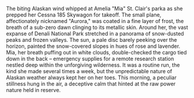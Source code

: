 The biting Alaskan wind whipped at Amelia "Mia" St. Clair's parka as she prepped her Cessna 185 Skywagon for takeoff.  The small plane, affectionately nicknamed "Aurora," was coated in a fine layer of frost, the breath of a sub-zero dawn clinging to its metallic skin.  Around her, the vast expanse of Denali National Park stretched in a panorama of snow-dusted peaks and frozen valleys.  The sun, a pale disc barely peeking over the horizon, painted the snow-covered slopes in hues of rose and lavender.  Mia, her breath puffing out in white clouds, double-checked the cargo tied down in the back – emergency supplies for a remote research station nestled deep within the unforgiving wilderness. It was a routine run, the kind she made several times a week, but the unpredictable nature of Alaskan weather always kept her on her toes. This morning, a peculiar stillness hung in the air, a deceptive calm that hinted at the raw power nature held in reserve.
